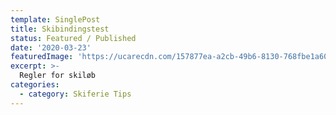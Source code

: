 ```yaml
---
template: SinglePost
title: Skibindingstest
status: Featured / Published
date: '2020-03-23'
featuredImage: 'https://ucarecdn.com/157877ea-a2cb-49b6-8130-768fbe1a60a7/'
excerpt: >-
  Regler for skiløb
categories:
  - category: Skiferie Tips
---
```

